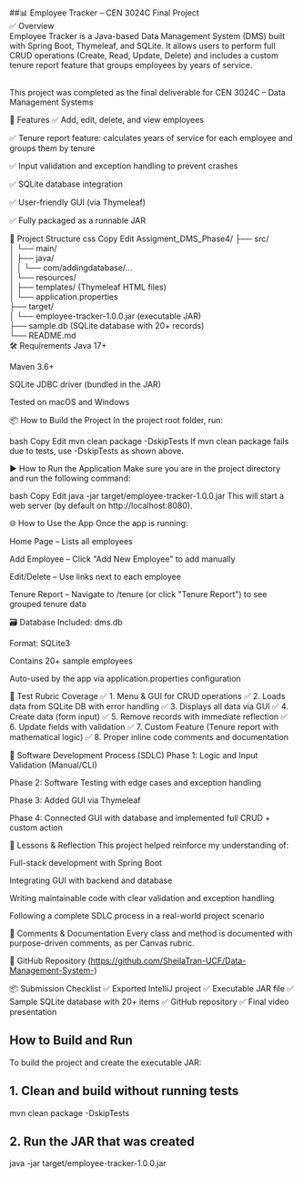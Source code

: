
##📊 Employee Tracker – CEN 3024C Final Project </br>
✅ Overview</br>
Employee Tracker is a Java-based Data Management System (DMS) built with Spring Boot, Thymeleaf, and SQLite. It allows users to perform full CRUD operations (Create, Read, Update, Delete) and includes a custom tenure report feature that groups employees by years of service.</br></br>

This project was completed as the final deliverable for CEN 3024C – Data Management Systems 

🚀 Features
✅ Add, edit, delete, and view employees

✅ Tenure report feature: calculates years of service for each employee and groups them by tenure

✅ Input validation and exception handling to prevent crashes

✅ SQLite database integration

✅ User-friendly GUI (via Thymeleaf)

✅ Fully packaged as a runnable JAR

📂 Project Structure
css
Copy
Edit
Assigment_DMS_Phase4/
├── src/</br>
│   └── main/</br>
│       ├── java/</br>
│       │   └── com/addingdatabase/...</br>
│       └── resources/</br>
│           ├── templates/ (Thymeleaf HTML files)</br>
│           └── application.properties</br>
├── target/</br>
│   └── employee-tracker-1.0.0.jar (executable JAR)</br>
├── sample.db (SQLite database with 20+ records)</br>
└── README.md</br>
🛠️ Requirements
Java 17+

Maven 3.6+

SQLite JDBC driver (bundled in the JAR)

Tested on macOS and Windows

📦 How to Build the Project
In the project root folder, run:

bash
Copy
Edit
mvn clean package -DskipTests
If mvn clean package fails due to tests, use -DskipTests as shown above.

▶️ How to Run the Application
Make sure you are in the project directory and run the following command:

bash
Copy
Edit
java -jar target/employee-tracker-1.0.0.jar
This will start a web server (by default on http://localhost:8080).

🌐 How to Use the App
Once the app is running:

Home Page – Lists all employees

Add Employee – Click "Add New Employee" to add manually

Edit/Delete – Use links next to each employee

Tenure Report – Navigate to /tenure (or click "Tenure Report") to see grouped tenure data

🗃️  Database
Included: dms.db

Format: SQLite3

Contains 20+ sample employees

Auto-used by the app via application.properties configuration

🧪 Test Rubric Coverage
✅ 1. Menu & GUI for CRUD operations
✅ 2. Loads data from SQLite DB with error handling
✅ 3. Displays all data via GUI
✅ 4. Create data (form input)
✅ 5. Remove records with immediate reflection
✅ 6. Update fields with validation
✅ 7. Custom Feature (Tenure report with mathematical logic)
✅ 8. Proper inline code comments and documentation

📖 Software Development Process (SDLC)
Phase 1: Logic and Input Validation (Manual/CLI)

Phase 2: Software Testing with edge cases and exception handling

Phase 3: Added GUI via Thymeleaf

Phase 4: Connected GUI with database and implemented full CRUD + custom action

🧠 Lessons & Reflection
This project helped reinforce my understanding of:

Full-stack development with Spring Boot

Integrating GUI with backend and database

Writing maintainable code with clear validation and exception handling

Following a complete SDLC process in a real-world project scenario

🧾 Comments & Documentation
Every class and method is documented with purpose-driven comments, as per Canvas rubric.

🔗 GitHub Repository
(https://github.com/SheilaTran-UCF/Data-Management-System-)

📦 Submission Checklist
✅ Exported IntelliJ project
✅ Executable JAR file
✅ Sample SQLite database with 20+ items
✅ GitHub repository
✅ Final video presentation
## How to Build and Run

To build the project and create the executable JAR:


## 1. Clean and build without running tests
mvn clean package -DskipTests

## 2. Run the JAR that was created
java -jar target/employee-tracker-1.0.0.jar





